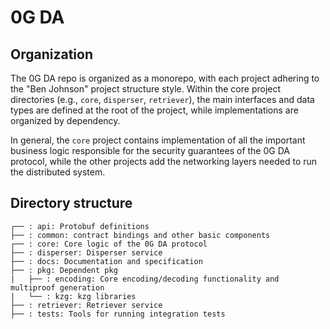 # 0G DA

## Organization

The 0G DA repo is organized as a monorepo, with each project adhering to the "Ben Johnson" project structure style. Within the core project directories (e.g., `core`, `disperser`, `retriever`), the main interfaces and data types are defined at the root of the project, while implementations are organized by dependency.

In general, the `core` project contains implementation of all the important business logic responsible for the security guarantees of the 0G DA protocol, while the other projects add the networking layers needed to run the distributed system.

## Directory structure

```
┌── : api: Protobuf definitions
├── : common: contract bindings and other basic components
┌── : core: Core logic of the 0G DA protocol
├── : disperser: Disperser service
├── : docs: Documentation and specification
├── : pkg: Dependent pkg
|   ├── : encoding: Core encoding/decoding functionality and multiproof generation
|   └── : kzg: kzg libraries
├── : retriever: Retriever service
├── : tests: Tools for running integration tests
```
